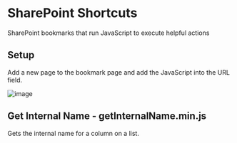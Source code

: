 # SharePoint Shortcuts
SharePoint bookmarks that run JavaScript to execute helpful actions 

## Setup 
Add a new page to the bookmark page and add the JavaScript into the URL field.

![image](https://github.com/A-Murchison/SharePoint-Shortcuts/assets/17418214/38d21787-ab2c-499a-a66b-51daffbbb061)


## Get Internal Name - getInternalName.min.js
Gets the internal name for a column on a list. 
